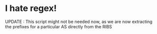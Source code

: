 # I hate regex!

UPDATE : This script might not be needed now, as we are now extracting the prefixes for a particular AS directly from the RIBS
